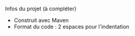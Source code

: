Infos du projet (à compléter)

* Construit avec Maven
* Format du code : 2 espaces pour l'indentation